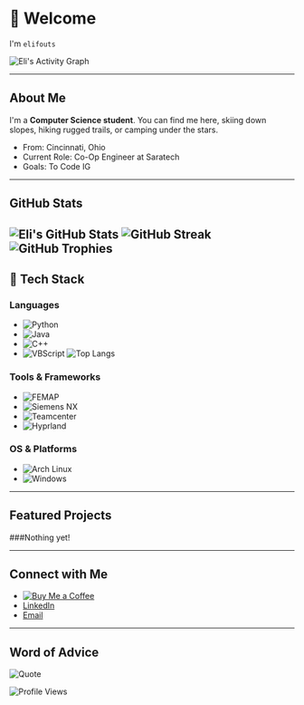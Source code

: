 # 👋 Welcome
I'm `elifouts`


![Eli's Activity Graph](https://github-readme-activity-graph.vercel.app/graph?username=elifouts&theme=gruvbox)

---

## About Me
I'm a **Computer Science student**. You can find me here, skiing down slopes, hiking rugged trails, or camping under the stars.

- From: Cincinnati, Ohio
- Current Role: Co-Op Engineer at Saratech
- Goals: To Code IG
---
## GitHub Stats
![Eli's GitHub Stats](https://github-readme-stats.vercel.app/api?username=elifouts&show_icons=true&theme=gruvbox)
![GitHub Streak](https://streak-stats.demolab.com?user=elifouts&theme=gruvbox)
![GitHub Trophies](https://github-profile-trophy.vercel.app/?username=elifouts&theme=gruvbox)
---
## 🔧 Tech Stack

### **Languages**
- ![Python](https://img.shields.io/badge/-Python-3776AB?logo=python&logoColor=white)
- ![Java](https://img.shields.io/badge/-Java-007396?logo=java&logoColor=white)
- ![C++](https://img.shields.io/badge/-C++-00599C?logo=c%2B%2B&logoColor=white)
- ![VBScript](https://img.shields.io/badge/-VBScript-00BCD4?logo=visualstudio&logoColor=white)
![Top Langs](https://github-readme-stats.vercel.app/api/top-langs/?username=elifouts&layout=compact&theme=gruvbox)

### **Tools & Frameworks**
- ![FEMAP](https://img.shields.io/badge/-FEMAP-004B8D?logo=siemens&logoColor=white)
- ![Siemens NX](https://img.shields.io/badge/-NX-007DB8?logo=siemens&logoColor=white)
- ![Teamcenter](https://img.shields.io/badge/-Teamcenter-005073?logo=siemens&logoColor=white)
- ![Hyprland](https://img.shields.io/badge/-Hyprland-009688?logo=wayland&logoColor=white)

### **OS & Platforms**
- ![Arch Linux](https://img.shields.io/badge/-Arch_Linux-1793D1?logo=archlinux&logoColor=white)
- ![Windows](https://img.shields.io/badge/-Windows-0078D6?logo=windows&logoColor=white)

---

## Featured Projects

###Nothing yet!



---

## Connect with Me
- [![Buy Me a Coffee](https://img.shields.io/badge/-Buy%20Me%20a%20Coffee-orange?logo=buymeacoffee&style=flat)](https://www.buymeacoffee.com/elifouts)
- [LinkedIn](https://www.linkedin.com/in/elifouts/)
- [Email](mailto:eligfouts@gmail.com)

---

## Word of Advice
![Quote](https://quotes-github-readme.vercel.app/api?type=verticle&theme=gruvbox)

![Profile Views](https://komarev.com/ghpvc/?username=elifouts&color=blue)